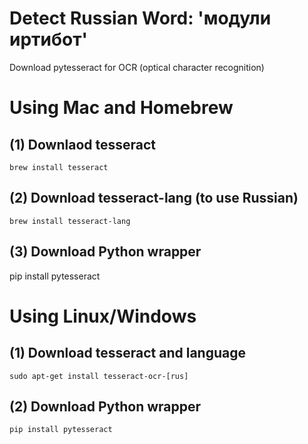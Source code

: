  # Detect Russian Word: 'модули иртибот'
 Download pytesseract for OCR (optical character recognition)

 # Using Mac and Homebrew
 ## (1) Downlaod tesseract
 	brew install tesseract
 ## (2) Download tesseract-lang (to use Russian)
 	brew install tesseract-lang
 ## (3) Download Python wrapper
  pip install pytesseract

 # Using Linux/Windows
 ## (1) Download tesseract and language
    sudo apt-get install tesseract-ocr-[rus]
 ## (2) Download Python wrapper
    pip install pytesseract
